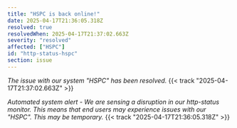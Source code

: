 ```yaml
---
title: "HSPC is back online!"
date: 2025-04-17T21:36:05.318Z
resolved: true
resolvedWhen: 2025-04-17T21:37:02.663Z
severity: "resolved"
affected: ["HSPC"]
id: "http-status-hspc"
section: issue
---
```


*The issue with our system "HSPC" has been resolved.* {{< track "2025-04-17T21:37:02.663Z" >}}

**Automated system alert* - We are sensing a disruption in our http-status monitor. This means that end users may experience issues with our "HSPC". This may be temporary.* {{< track "2025-04-17T21:36:05.318Z" >}}
